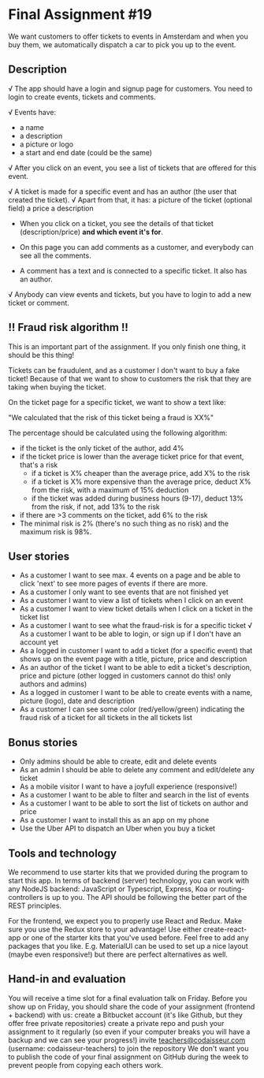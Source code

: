 # Final Assignment #19

We want customers to offer tickets to events in Amsterdam and when you buy them, we automatically
dispatch a car to pick you up to the event.


## Description

√ The app should have a login and signup page for customers.
You need to login to create events, tickets and comments.

√ Events have:

  - a name
  - a description
  - a picture or logo
  - a start and end date (could be the same)

√ After you click on an event, you see a list of tickets that are offered for this event.

√ A ticket is made for a specific event and has an author (the user that created the ticket).
√ Apart from that, it has:
  a picture of the ticket (optional field)
  a price
  a description

* When you click on a ticket, you see the details of that ticket (description/price) **and which event it's for**.

* On this page you can add comments as a customer, and everybody can see all the comments.
* A comment has a text and is connected to a specific ticket. It also has an author.

√ Anybody can view events and tickets, but you have to login to add a new ticket or comment.



## !! Fraud risk algorithm !!

This is an important part of the assignment. If you only finish one thing, it should be this thing!

Tickets can be fraudulent, and as a customer I don't want to buy a fake ticket! Because of that we want to show to customers the risk that they are taking when buying the ticket.

On the ticket page for a specific ticket, we want to show a text like:

"We calculated that the risk of this ticket being a fraud is XX%"

The percentage should be calculated using the following algorithm:

  - if the ticket is the only ticket of the author, add 4%
  - if the ticket price is lower than the average ticket price for that event, that's a risk
    - if a ticket is X% cheaper than the average price, add X% to the risk
    - if a ticket is X% more expensive than the average price, deduct X% from the risk, with a maximum of 15% deduction
    - if the ticket was added during business hours (9-17), deduct 13% from the risk, if not, add 13% to the risk
  - if there are >3 comments on the ticket, add 6% to the risk
  - The minimal risk is 2% (there's no such thing as no risk) and the maximum risk is 98%.


## User stories
  - As a customer I want to see max. 4 events on a page
      and be able to click 'next' to see more pages of events if there are more.
  - As a customer I only want to see events that are not finished yet
  - As a customer I want to view a list of tickets when I click on an event
  - As a customer I want to view ticket details when I click on a ticket in the ticket list
  - As a customer I want to see what the fraud-risk is for a specific ticket
  √ As a customer I want to be able to login, or sign up if I don't have an account yet
  - As a logged in customer I want to add a ticket (for a specific event) 
      that shows up on the event page with a title, picture, price and description
  - As an author of the ticket I want to be able to edit a ticket's description, price and picture
      (other logged in customers cannot do this! only authors and admins)
  - As a logged in customer I want to be able to create events
      with a name, picture (logo), date and description
  - As a customer I can see some color (red/yellow/green) indicating the fraud risk
      of a ticket for all tickets in the all tickets list



## Bonus stories
  - Only admins should be able to create, edit and delete events
  - As an admin I should be able to delete any comment and edit/delete any ticket
  - As a mobile visitor I want to have a joyfull experience (responsive!)
  - As a customer I want to be able to filter and search in the list of events
  - As a customer I want to be able to sort the list of tickets on author and price
  - As a customer I want to install this as an app on my phone
  - Use the Uber API to dispatch an Uber when you buy a ticket



## Tools and technology

We recommend to use starter kits that we provided during the program to start this app.
In terms of backend (server) technology, you can work with any NodeJS backend: JavaScript or Typescript,
Express, Koa or routing-controllers is up to you. The API should be following the better part of the REST
principles.

For the frontend, we expect you to properly use React and Redux. Make sure you use the Redux store to
your advantage! Use either create-react-app or one of the starter kits that you've used before.
Feel free to add any packages that you like. E.g. MaterialUI can be used to set up a nice layout (maybe
even responsive!) but there are perfect alternatives as well.





## Hand-in and evaluation

You will receive a time slot for a final evaluation talk on Friday. Before you show up on Friday, you should
share the code of your assignment (frontend + backend) with us:
create a Bitbucket account (it's like Github, but they offer free private repositories)
create a private repo and push your assignment to it regularly (so even if your computer breaks you
will have a backup and we can see your progress!)
invite teachers@codaisseur.com (username: codaisseur-teachers) to join the repository
We don't want you to publish the code of your final assignment on GitHub during the week to prevent
people from copying each others work.


